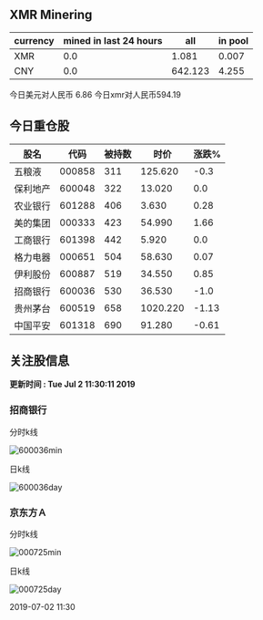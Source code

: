 ## XMR Minering

|currency|mined in last 24 hours|all|in pool|
|---|---|---|---|
|XMR|0.0|1.081|0.007|
|CNY|0.0|642.123|4.255|

今日美元对人民币 6.86	今日xmr对人民币594.19


## 今日重仓股 

|股名|代码|被持数|时价|涨跌%|
|---|---|---|---|---|
|五粮液|000858|311|125.620|-0.3|
|保利地产|600048|322|13.020|0.0|
|农业银行|601288|406|3.630|0.28|
|美的集团|000333|423|54.990|1.66|
|工商银行|601398|442|5.920|0.0|
|格力电器|000651|504|58.630|0.07|
|伊利股份|600887|519|34.550|0.85|
|招商银行|600036|530|36.530|-1.0|
|贵州茅台|600519|658|1020.220|-1.13|
|中国平安|601318|690|91.280|-0.61|

## 关注股信息
**更新时间 : Tue Jul  2 11:30:11 2019**
### 招商银行 
分时k线

![600036min](http://image.sinajs.cn/newchart/min/n/sh600036.gif)

日k线

![600036day](http://image.sinajs.cn/newchart/daily/n/sh600036.gif)

### 京东方Ａ 
分时k线

![000725min](http://image.sinajs.cn/newchart/min/n/sz000725.gif)

日k线

![000725day](http://image.sinajs.cn/newchart/daily/n/sz000725.gif)

2019-07-02 11:30